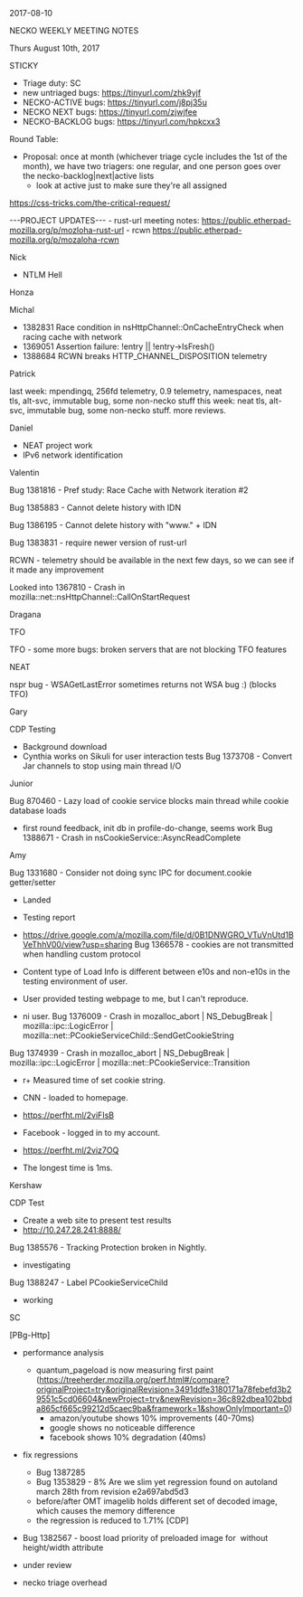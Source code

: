 2017-08-10

NECKO WEEKLY MEETING NOTES

Thurs August 10th, 2017

STICKY

- Triage duty: SC
-  new untriaged bugs: https://tinyurl.com/zhk9yjf
- NECKO-ACTIVE bugs: https://tinyurl.com/j8pj35u
- NECKO NEXT bugs: https://tinyurl.com/zjwjfee
- NECKO-BACKLOG bugs:  https://tinyurl.com/hpkcxx3

Round Table:

- Proposal: once at month (whichever triage cycle includes the 1st of the month), we have two triagers: one regular, and one person goes over the necko-backlog|next|active lists
   - look at active just to make sure they're all assigned

https://css-tricks.com/the-critical-request/

---PROJECT UPDATES---
    - rust-url meeting notes: https://public.etherpad-mozilla.org/p/mozloha-rust-url
    - rcwn https://public.etherpad-mozilla.org/p/mozaloha-rcwn

Nick

- NTLM Hell

Honza

Michal

  - 1382831 Race condition in nsHttpChannel::OnCacheEntryCheck when racing cache with network
  - 1369051 Assertion failure: !entry || !entry->IsFresh()
  - 1388684 RCWN breaks HTTP_CHANNEL_DISPOSITION telemetry

Patrick

  last week: mpendingq, 256fd telemetry, 0.9 telemetry, namespaces, neat tls, alt-svc, immutable bug, some non-necko stuff
  this week: neat tls, alt-svc, immutable bug, some non-necko stuff. more reviews.

Daniel

 - NEAT project work
 - IPv6 network identification

Valentin

Bug 1381816 - Pref study: Race Cache with Network iteration #2

Bug 1385883 - Cannot delete history with IDN

Bug 1386195 - Cannot delete history with "www." + IDN

Bug 1383831 - require newer version of rust-url

RCWN - telemetry should be available in the next few days, so we can see if it made any improvement

Looked into 1367810 - Crash in mozilla::net::nsHttpChannel::CallOnStartRequest

Dragana

TFO

TFO - some more bugs: broken servers that are not blocking TFO features

NEAT

nspr bug - WSAGetLastError sometimes returns not WSA bug :)  (blocks TFO)

Gary

CDP Testing

- Background download
- Cynthia works on Sikuli for user interaction tests
Bug 1373708 - Convert Jar channels to stop using main thread I/O

Junior

Bug 870460 - Lazy load of cookie service blocks main thread while cookie database loads

 - first round feedback, init db in profile-do-change, seems work
Bug 1388671 - Crash in nsCookieService::AsyncReadComplete

Amy

Bug 1331680 - Consider not doing sync IPC for document.cookie getter/setter

* Landed
* Testing report
* https://drive.google.com/a/mozilla.com/file/d/0B1DNWGRO_VTuVnUtd1BVeThhV00/view?usp=sharing
Bug 1366578 - cookies are not transmitted when handling custom protocol

* Content type of Load Info is different between e10s and non-e10s in the testing environment of user.
* User provided testing webpage to me, but I can't reproduce.
* ni user.
Bug 1376009 - Crash in mozalloc_abort | NS_DebugBreak | mozilla::ipc::LogicError | mozilla::net::PCookieServiceChild::SendGetCookieString

Bug 1374939 - Crash in mozalloc_abort | NS_DebugBreak | mozilla::ipc::LogicError | mozilla::net::PCookieService::Transition

* r+
Measured time of set cookie string.

* CNN - loaded to homepage.
* https://perfht.ml/2viFIsB
* Facebook - logged in to my account.
* https://perfht.ml/2viz7OQ
* The longest time is 1ms.

Kershaw

CDP Test

 - Create a web site to present test results
 - http://10.247.28.241:8888/

Bug 1385576 - Tracking Protection broken in Nightly.

 - investigating

Bug 1388247 - Label PCookieServiceChild

 - working

SC

[PBg-Http]

 - performance analysis
   - quantum_pageload is now measuring first paint (https://treeherder.mozilla.org/perf.html#/compare?originalProject=try&originalRevision=3491ddfe3180171a78febefd3b29551c5cd06604&newProject=try&newRevision=36c892dbea102bbda865cf665c99212d5caec9ba&framework=1&showOnlyImportant=0)
     - amazon/youtube shows 10% improvements (40-70ms)
     - google shows no noticeable difference
     - facebook shows 10% degradation (40ms)
 - fix regressions
   - Bug 1387285
   - Bug 1353829 - 8% Are we slim yet regression found on autoland march 28th from revision e2a697abd5d3
    - before/after OMT imagelib holds different set of decoded image, which causes the memory difference
    - the regression is reduced to 1.71%
[CDP]

 - Bug 1382567 - boost load priority of preloaded image for <img> without height/width attribute
  - under review
- necko triage overhead

